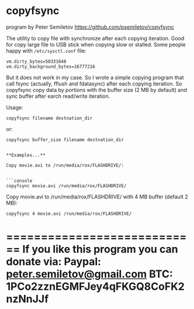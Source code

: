 # copyfsync
program by Peter Semiletov
https://github.com/psemiletov/copyfsync

The utility to copy file with synchronize
after each copying iteration.
Good for copy large file to USB stick when copying slow
or stalled.
Some people happy with ```/etc/sysctl.conf``` file:

```
vm.dirty_bytes=50331648
vm.dirty_background_bytes=16777216
```

But it does not work in my case. So I wrote a simple copying program
that call fsync (actually, fflush and fdatasync) after each copying iteration.
So copyfsync copy data by portions with the buffer size (2 MB by default) and sync buffer
after earch read/write iteration.

Usage:

```console
copyfsync filename destnation_dir
```

or:

```console
copyfsync buffer_size filename destnation_dir


**Examples...**

Copy movie.avi to /run/media/rox/FLASHDRIVE/:


```console
copyfsync movie.avi /run/media/rox/FLASHDRIVE/
```

Copy movie.avi to /run/media/rox/FLASHDRIVE/ with 4 MB buffer (default 2 MB):

```console
copyfsync 4 movie.avi /run/media/rox/FLASHDRIVE/
```

============================
If you like this program you can donate via:
Paypal: peter.semiletov@gmail.com
BTC: 1PCo2zznEGMFJey4qFKGQ8CoFK2nzNnJJf
============================
